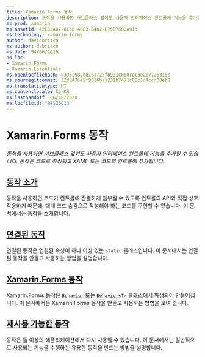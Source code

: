 ```yaml
---
title: Xamarin.Forms 동작
description: 동작을 사용하면 서브클래스 없이도 사용자 인터페이스 컨트롤에 기능을 추가할 수 있습니다. 동작은 코드로 작성되고 XAML 또는 코드의 컨트롤에 추가됩니다.
ms.prod: xamarin
ms.assetid: 42E32AD7-8E3B-48B3-B402-E75B758DA913
ms.technology: xamarin-forms
author: davidbritch
ms.author: dabritch
ms.date: 04/06/2016
no-loc:
- Xamarin.Forms
- Xamarin.Essentials
ms.openlocfilehash: 83952982bd163725fb931c860cac3e267726315c
ms.sourcegitcommit: 32d2476a5f9016baa231b7471c88c1d4ccc08eb8
ms.translationtype: HT
ms.contentlocale: ko-KR
ms.lasthandoff: 06/18/2020
ms.locfileid: "84135813"
---
```

# <a name="xamarinforms-behaviors"></a>Xamarin.Forms 동작

_동작을 사용하면 서브클래스 없이도 사용자 인터페이스 컨트롤에 기능을 추가할 수 있습니다. 동작은 코드로 작성되고 XAML 또는 코드의 컨트롤에 추가됩니다._

## <a name="introduction-to-behaviors"></a>[동작 소개](introduction.md)

동작을 사용하면 코드가 컨트롤에 간결하게 첨부될 수 있도록 컨트롤의 API와 직접 상호 작용하기 때문에, 대개 코드 숨김으로 작성해야 하는 코드를 구현할 수 있습니다. 이 문서에서는 동작을 소개합니다.

## <a name="attached-behaviors"></a>[연결된 동작](attached.md)

연결된 동작은 연결된 속성이 하나 이상 있는 `static` 클래스입니다. 이 문서에서는 연결된 동작을 만들고 사용하는 방법을 설명합니다.

## <a name="xamarinforms-behaviorscreatingmd"></a>[Xamarin.Forms 동작](creating.md)

Xamarin.Forms 동작은 [`Behavior`](xref:Xamarin.Forms.Behavior) 또는 [`Behavior<T>`](xref:Xamarin.Forms.Behavior`1) 클래스에서 파생되어 만들어집니다. 이 문서에서는 Xamarin.Forms 동작을 만들고 사용하는 방법을 보여 줍니다.

## <a name="reusable-behaviors"></a>[재사용 가능한 동작](reusable/index.md)

동작은 둘 이상의 애플리케이션에서 다시 사용할 수 있습니다. 이 문서에서는 일반적으로 사용되는 기능을 수행하는 유용한 동작을 만드는 방법을 설명합니다.
